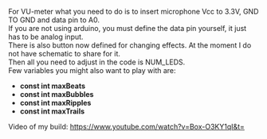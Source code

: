 For VU-meter what you need to do is to insert microphone Vcc to 3.3V, GND TO GND and data pin to A0.
<br>
If you are not using arduino, you must define the data pin yourself, it just has to be analog input.
<br>
There is also button now defined for changing effects. At the moment I do not have schematic to share for it.
<br>
Then all you need to adjust in the code is NUM_LEDS.
<br>
Few variables you might also want to play with are: 
<strong>

- const int maxBeats
- const int maxBubbles
- const int maxRipples
- const int maxTrails
</strong>

Video of my build:
https://www.youtube.com/watch?v=Box-O3KY1qI&t=
